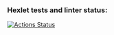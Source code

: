 ### Hexlet tests and linter status:
[![Actions Status](https://github.com/KumihoBisha/frontend-project-11/actions/workflows/hexlet-check.yml/badge.svg)](https://github.com/KumihoBisha/frontend-project-11/actions)
